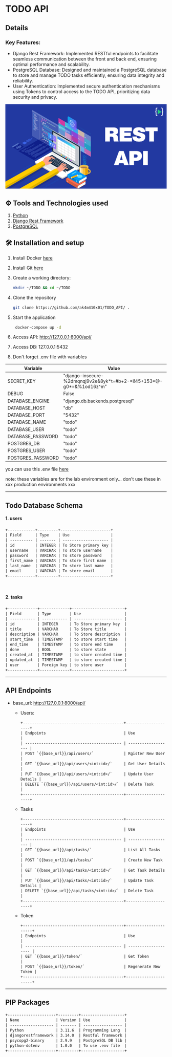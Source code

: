 # TODO API

## Details

### Key Features:

 - Django Rest Framework: Implemented RESTful endpoints to facilitate seamless communication between the front and back end, ensuring optimal performance and scalability.
 - PostgreSQL Database: Designed and maintained a PostgreSQL database to store and manage TODO tasks efficiently, ensuring data integrity and reliability.
 - User Authentication: Implemented secure authentication mechanisms using Tokens to control access to the TODO API, prioritizing data security and privacy.

<div align="center">
   <img src="./assets/images/cover.png">
</div>

## ⚙ Tools and Technologies used

1. [Python](https://www.python.org/)
2. [Django Rest Framework](https://www.django-rest-framework.org/)
3. [PostgreSQL](https://www.postgresql.org/)

## 🛠 Installation and setup

1. Install Docker [here](https://www.docker.com/get-started/)
2. Install Git [here](https://git-scm.com/downloads)
3. Create a working directory:

   ```bash
   mkdir ~/TODO && cd ~/TODO
   ```

4. Clone the repository

   ```bash
   git clone https://github.com/ak4m410x01/TODO_API/ .
   ```

5. Start the application

   ```bash
    docker-compose up -d
   ```

6. Access API: http://127.0.0.1:8000/api/

7. Access DB: 127.0.0.1:5432

8. Don't forget .env file with variables

| Variable          | Value                                                                 |
| ----------------- | --------------------------------------------------------------------- |
| SECRET_KEY        | "django-insecure-%2dmqnqj9v2e&8yk\*t=#b+2-=i!45+153*@-g0*=&%1od16z^m" |
| DEBUG             | False                                                                 |
| DATABASE_ENGINE   | "django.db.backends.postgresql"                                       |
| DATABASE_HOST     | "db"                                                                  |
| DATABASE_PORT     | "5432"                                                                |
| DATABASE_NAME     | "todo"                                                                |
| DATABASE_USER     | "todo"                                                                |
| DATABASE_PASSWORD | "todo"                                                                |
| POSTGRES_DB       | "todo"                                                                |
| POSTGRES_USER     | "todo"                                                                |
| POSTGRES_PASSWORD | "todo"                                                                |

you can use this .env file [here](./.env)

note:
these variables are for the lab environment only... don't use these in xxx production environments xxx

---

## Todo Database Schema

#### 1. users

    +------------+---------+----------------------+
    | Field      | Type    | Use                  |
    | ---------- | ------- | -------------------- |
    | id         | INTEGER | To Store primary key |
    | username   | VARCHAR | To store username    |
    | password   | VARCHAR | To store password    |
    | first_name | VARCHAR | To store first name  |
    | last_name  | VARCHAR | To store last name   |
    | email      | VARCHAR | To store email       |
    +------------+---------+----------------------+

<br />

#### 2. tasks

    +-------------+-------------+-----------------------+
    | Field       | Type        | Use                   |
    | ----------- | ----------- | --------------------- |
    | id          | INTEGER     | To Store primary key  |
    | title       | VARCHAR     | To Store title        |
    | description | VARCHAR     | To Store description  |
    | start_time  | TIMESTAMP   | to store start time   |
    | end_time    | TIMESTAMP   | to store end time     |
    | done        | BOOL        | to store state        |
    | created_at  | TIMESTAMP   | to store created time |
    | updated_at  | TIMESTAMP   | to store created time |
    | user        | Foreign key | to store user         |
    +-------------+-------------+-----------------------+

---

## API Endpoints

- base_url: http://127.0.0.1:8000/api/

  - Users:

        +--------------------------------------------+---------------------+
        | Endpoints                                  | Use                 |
        | ------------------------------------------ | ------------------- |
        | POST `{{base_url}}/api/users/`             | Rgister New User    |
        | GET `{{base_url}}/api/users/<int:id>/`     | Get User Details    |
        | PUT `{{base_url}}/api/users/<int:id>/`     | Update User Details |
        | DELETE `{{base_url}}/api/users/<int:id>/`  | Delete Task         |
        +--------------------------------------------+---------------------+

  - Tasks

        +--------------------------------------------+---------------------+
        | Endpoints                                  | Use                 |
        | ------------------------------------------ | ------------------- |
        | GET `{{base_url}}/api/tasks/`              | List All Tasks      |
        | POST `{{base_url}}/api/tasks/`             | Create New Task     |
        | GET `{{base_url}}/api/tasks/<int:id>/`     | Get Task Details    |
        | PUT `{{base_url}}/api/tasks/<int:id>/`     | Update Task Details |
        | DELETE `{{base_url}}/api/tasks/<int:id>/`  | Delete Task         |
        +--------------------------------------------+---------------------+

  - Token

        +--------------------------------------------+----------------------+
        | Endpoints                                  | Use                  |
        | ------------------------------------------ | -------------------- |
        | GET `{{base_url}}/token/`                  | Get Token            |
        | POST `{{base_url}}/token/`                 | Regenerate New Token |
        +--------------------------------------------+----------------------+

---

## PIP Packages

    +---------------------+---------+-------------------+
    | Name                | Version | Use               |
    | ------------------- | ------- | ----------------- |
    | Python              | 3.11.6  | Programming Lang  |
    | djangorestframework | 3.14.0  | Restful framework |
    | psycopg2-binary     | 2.9.9   | PostgreSQL DB lib |
    | python-dotenv       | 1.0.0   | To use .env file  |
    +---------------------+---------+-------------------+
